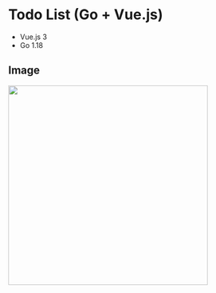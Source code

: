 # Todo List (Go + Vue.js)

 - Vue.js 3
 - Go 1.18

## Image

<image src="https://user-images.githubusercontent.com/104011934/167278286-c01e24fc-3c3f-4568-8be7-0c4068729bd2.png" width="400">

